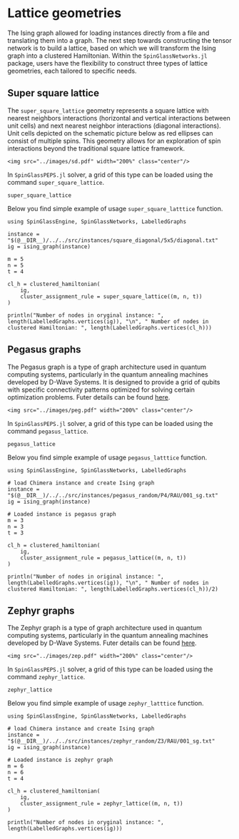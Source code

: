 # Lattice geometries
The Ising graph allowed for loading instances directly from a file and translating them into a graph. The next step towards constructing the tensor network is to build a lattice, based on which we will transform the Ising graph into a clustered Hamiltonian.
Within the `SpinGlassNetworks.jl` package, users have the flexibility to construct three types of lattice geometries, each tailored to specific needs. 

## Super square lattice
The `super_square_lattice` geometry represents a square lattice with nearest neighbors interactions (horizontal and vertical interactions between unit cells) and next nearest neighbor interactions (diagonal interactions). Unit cells depicted on the schematic picture below as red ellipses can consist of multiple spins.
This geometry allows for an exploration of spin interactions beyond the traditional square lattice framework. 
```@raw html
<img src="../images/sd.pdf" width="200%" class="center"/>
```

In `SpinGlassPEPS.jl` solver, a grid of this type can be loaded using the command `super_square_lattice`.

```@docs
super_square_lattice
```

Below you find simple example of usage `super_square_latttice` function.

```@example
using SpinGlassEngine, SpinGlassNetworks, LabelledGraphs

instance = "$(@__DIR__)/../../src/instances/square_diagonal/5x5/diagonal.txt"
ig = ising_graph(instance)

m = 5
n = 5
t = 4

cl_h = clustered_hamiltonian(
    ig,
    cluster_assignment_rule = super_square_lattice((m, n, t))
)

println("Number of nodes in oryginal instance: ", length(LabelledGraphs.vertices(ig)), "\n", " Number of nodes in clustered Hamiltonian: ", length(LabelledGraphs.vertices(cl_h)))
```

## Pegasus graphs
The Pegasus graph is a type of graph architecture used in quantum computing systems, particularly in the quantum annealing machines developed by D-Wave Systems. It is designed to provide a grid of qubits with specific connectivity patterns optimized for solving certain optimization problems. Futer details can be found [here](https://docs.dwavesys.com/docs/latest/c_gs_4.html#pegasus-graph).
```@raw html
<img src="../images/peg.pdf" width="200%" class="center"/>
```

In `SpinGlassPEPS.jl` solver, a grid of this type can be loaded using the command `pegasus_lattice`.

```@docs
pegasus_lattice
```

Below you find simple example of usage `pegasus_latttice` function.

```@example
using SpinGlassEngine, SpinGlassNetworks, LabelledGraphs

# load Chimera instance and create Ising graph
instance = "$(@__DIR__)/../../src/instances/pegasus_random/P4/RAU/001_sg.txt"
ig = ising_graph(instance)

# Loaded instance is pegasus graph
m = 3
n = 3
t = 3

cl_h = clustered_hamiltonian(
    ig,
    cluster_assignment_rule = pegasus_lattice((m, n, t))
)

println("Number of nodes in original instance: ", length(LabelledGraphs.vertices(ig)), "\n", " Number of nodes in clustered Hamiltonian: ", length(LabelledGraphs.vertices(cl_h))/2)
```


## Zephyr graphs
The Zephyr graph is a type of graph architecture used in quantum computing systems, particularly in the quantum annealing machines developed by D-Wave Systems. Futer details can be found [here](https://docs.dwavesys.com/docs/latest/c_gs_4.html#zephyr-graph).
```@raw html
<img src="../images/zep.pdf" width="200%" class="center"/>
```

In `SpinGlassPEPS.jl` solver, a grid of this type can be loaded using the command `zephyr_lattice`.

```@docs
zephyr_lattice
```

Below you find simple example of usage `zephyr_latttice` function.

```@example
using SpinGlassEngine, SpinGlassNetworks, LabelledGraphs

# load Chimera instance and create Ising graph
instance = "$(@__DIR__)/../../src/instances/zephyr_random/Z3/RAU/001_sg.txt"
ig = ising_graph(instance)

# Loaded instance is zephyr graph
m = 6
n = 6
t = 4

cl_h = clustered_hamiltonian(
    ig,
    cluster_assignment_rule = zephyr_lattice((m, n, t))
)

println("Number of nodes in oryginal instance: ", length(LabelledGraphs.vertices(ig)))
```